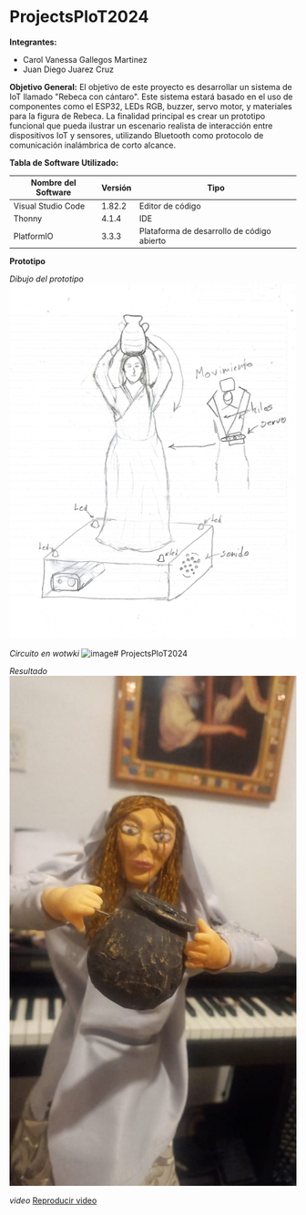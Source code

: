 # ProjectsPloT2024

**Integrantes:**
- Carol Vanessa Gallegos Martinez
- Juan Diego Juarez Cruz

**Objetivo General:**
El objetivo de este proyecto es desarrollar un sistema de IoT llamado "Rebeca con cántaro". Este sistema estará basado en el uso de componentes como el ESP32, LEDs RGB, buzzer, servo motor, y materiales para la figura de Rebeca. La finalidad principal es crear un prototipo funcional que pueda ilustrar un escenario realista de interacción entre dispositivos IoT y sensores, utilizando Bluetooth como protocolo de comunicación inalámbrica de corto alcance.

**Tabla de Software Utilizado:**

| Nombre del Software        | Versión | Tipo             |
|----------------------------|---------|------------------|
| Visual Studio Code         | 1.82.2  | Editor de código |
| Thonny                     | 4.1.4   | IDE              |
| PlatformIO                 | 3.3.3   | Plataforma de desarrollo de código abierto |

**Prototipo**

*Dibujo del prototipo*
![](dibujp.png)

  *Circuito en wotwki*
![image](https://github.com/car-o-l-i/ProjectsPloT2024/assets/143035138/da938015-68d5-4610-9b57-c2761a0c3b19)# ProjectsPloT2024

*Resultado*
![](p4.jpg)

 *video*
[Reproducir video](videos/video.mp4)

